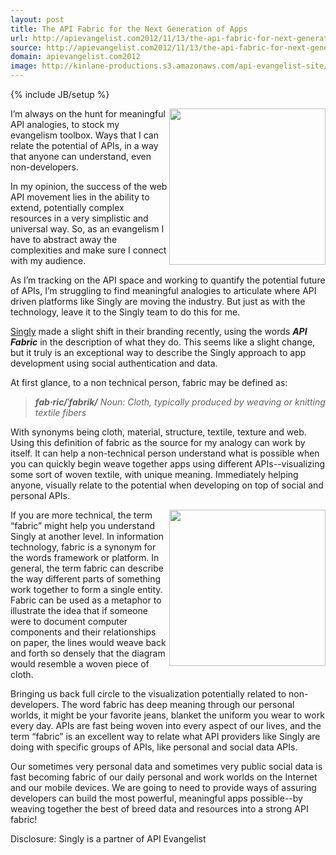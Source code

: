 ```yaml
---
layout: post
title: The API Fabric for the Next Generation of Apps
url: http://apievangelist.com2012/11/13/the-api-fabric-for-next-generation-of-apps/
source: http://apievangelist.com2012/11/13/the-api-fabric-for-next-generation-of-apps/
domain: apievangelist.com2012
image: http://kinlane-productions.s3.amazonaws.com/api-evangelist-site/blog/singly-logo_300.png
---
```

{% include JB/setup %}<p>
     <a href="https://singly.com/"><img src="https://s3.amazonaws.com/kinlane-productions/singly/singly-logo_300.png"  width="250" align="right" /></a>
</p>
<p>
     I’m always on the hunt for meaningful API analogies, to stock my evangelism toolbox. Ways that I can relate the potential of APIs, in a way that anyone can understand, even non-developers.
</p>
<p>
     In my opinion, the success of the web API movement lies in the ability to extend, potentially complex resources in a very simplistic and universal way. So, as an evangelism I have to abstract away the complexities and make sure I connect with my audience.
</p>
<p>
     As I’m tracking on the API space and working to quantify the potential future of APIs, I’m struggling to find meaningful analogies to articulate where API driven platforms like Singly are moving the industry. But just as with the technology, leave it to the Singly team to do this for me.
</p>
<p>
     <a title="Singly" href="https://singly.com/">Singly</a> made a slight shift in their branding recently, using the words <em><strong>API Fabric</strong></em> in the description of what they do. This seems like a slight change, but it truly is an exceptional way to describe the Singly approach to app development using social authentication and data. 
</p>
<p>
     At first glance, to a non technical person, fabric may be defined as:
</p>
<blockquote>
     <em><strong>fab·ric/ˈfabrik/</strong> Noun: Cloth, typically produced by weaving or knitting textile fibers</em>
</blockquote>
<p>
     With synonyms being cloth, material, structure, textile, texture and web. Using this definition of fabric as the source for my analogy can work by itself. It can help a non-technical person understand what is possible when you can quickly begin weave together apps using different APIs--visualizing some sort of woven textile, with unique meaning. Immediately helping anyone, visually relate to the potential when developing on top of social and personal APIs.
</p>
<p>
     <img src="https://s3.amazonaws.com/kinlane-productions/singly/mayan-weaving.jpg"  width="250" align="right" />
</p>
<p>
     If you are more technical, the term “fabric” might help you understand Singly at another level. In information technology, fabric is a synonym for the words framework or platform. In general, the term fabric can describe the way different parts of something work together to form a single entity. Fabric can be used as a metaphor to illustrate the idea that if someone were to document computer components and their relationships on paper, the lines would weave back and forth so densely that the diagram would resemble a woven piece of cloth.
</p>
<p>
     Bringing us back full circle to the visualization potentially related to non-developers. The word fabric has deep meaning through our personal worlds, it might be your favorite jeans, blanket the uniform you wear to work every day. APIs are fast being woven into every aspect of our lives, and the term “fabric” is an excellent way to relate what API providers like Singly are doing with specific groups of APIs, like personal and social data APIs.
</p>
<p>
     Our sometimes very personal data and sometimes very public social data is fast becoming fabric of our daily personal and work worlds on the Internet and our mobile devices. We are going to need to provide ways of assuring developers can build the most powerful, meaningful apps possible--by weaving together the best of breed data and resources into a strong API fabric!
</p>
<p>
     Disclosure: Singly is a partner of API Evangelist
</p>
